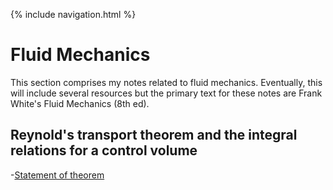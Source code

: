 {% include navigation.html %}

# Fluid Mechanics
This section comprises my notes related to fluid mechanics.
Eventually, this will include several resources but the primary text for these notes are Frank White's Fluid Mechanics (8th ed).

## Reynold's transport theorem and the integral relations for a control volume
-[Statement of theorem](https://rprador.github.io/rprador/fluid-mech/reynolds-transport)
